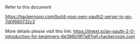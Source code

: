 Refer to this document

https://hackernoon.com/build-your-own-oauth2-server-in-go-7d0f660732c3

More details please visit this link:
https://itnext.io/an-oauth-2-0-introduction-for-beginners-6e386b19f7a9?ref=hackernoon.com


